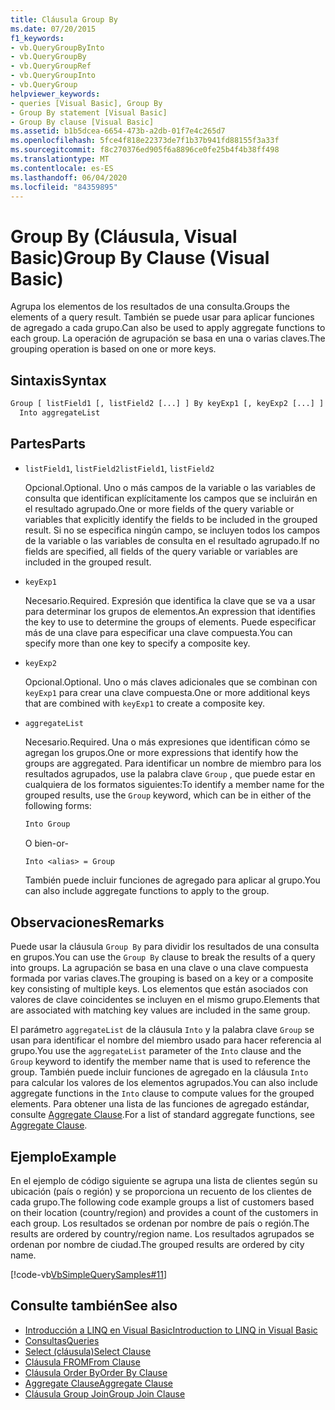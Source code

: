 ```yaml
---
title: Cláusula Group By
ms.date: 07/20/2015
f1_keywords:
- vb.QueryGroupByInto
- vb.QueryGroupBy
- vb.QueryGroupRef
- vb.QueryGroupInto
- vb.QueryGroup
helpviewer_keywords:
- queries [Visual Basic], Group By
- Group By statement [Visual Basic]
- Group By clause [Visual Basic]
ms.assetid: b1b5dcea-6654-473b-a2db-01f7e4c265d7
ms.openlocfilehash: 5fce4f818e22373de7f1b37b941fd88155f3a33f
ms.sourcegitcommit: f8c270376ed905f6a8896ce0fe25b4f4b38ff498
ms.translationtype: MT
ms.contentlocale: es-ES
ms.lasthandoff: 06/04/2020
ms.locfileid: "84359895"
---
```

# <a name="group-by-clause-visual-basic"></a><span data-ttu-id="46367-102">Group By (Cláusula, Visual Basic)</span><span class="sxs-lookup"><span data-stu-id="46367-102">Group By Clause (Visual Basic)</span></span>
<span data-ttu-id="46367-103">Agrupa los elementos de los resultados de una consulta.</span><span class="sxs-lookup"><span data-stu-id="46367-103">Groups the elements of a query result.</span></span> <span data-ttu-id="46367-104">También se puede usar para aplicar funciones de agregado a cada grupo.</span><span class="sxs-lookup"><span data-stu-id="46367-104">Can also be used to apply aggregate functions to each group.</span></span> <span data-ttu-id="46367-105">La operación de agrupación se basa en una o varias claves.</span><span class="sxs-lookup"><span data-stu-id="46367-105">The grouping operation is based on one or more keys.</span></span>  
  
## <a name="syntax"></a><span data-ttu-id="46367-106">Sintaxis</span><span class="sxs-lookup"><span data-stu-id="46367-106">Syntax</span></span>  
  
```vb  
Group [ listField1 [, listField2 [...] ] By keyExp1 [, keyExp2 [...] ]  
  Into aggregateList  
```  
  
## <a name="parts"></a><span data-ttu-id="46367-107">Partes</span><span class="sxs-lookup"><span data-stu-id="46367-107">Parts</span></span>  
  
- <span data-ttu-id="46367-108">`listField1`, `listField2`</span><span class="sxs-lookup"><span data-stu-id="46367-108">`listField1`, `listField2`</span></span>  
  
     <span data-ttu-id="46367-109">Opcional.</span><span class="sxs-lookup"><span data-stu-id="46367-109">Optional.</span></span> <span data-ttu-id="46367-110">Uno o más campos de la variable o las variables de consulta que identifican explícitamente los campos que se incluirán en el resultado agrupado.</span><span class="sxs-lookup"><span data-stu-id="46367-110">One or more fields of the query variable or variables that explicitly identify the fields to be included in the grouped result.</span></span> <span data-ttu-id="46367-111">Si no se especifica ningún campo, se incluyen todos los campos de la variable o las variables de consulta en el resultado agrupado.</span><span class="sxs-lookup"><span data-stu-id="46367-111">If no fields are specified, all fields of the query variable or variables are included in the grouped result.</span></span>  
  
- `keyExp1`  
  
     <span data-ttu-id="46367-112">Necesario.</span><span class="sxs-lookup"><span data-stu-id="46367-112">Required.</span></span> <span data-ttu-id="46367-113">Expresión que identifica la clave que se va a usar para determinar los grupos de elementos.</span><span class="sxs-lookup"><span data-stu-id="46367-113">An expression that identifies the key to use to determine the groups of elements.</span></span> <span data-ttu-id="46367-114">Puede especificar más de una clave para especificar una clave compuesta.</span><span class="sxs-lookup"><span data-stu-id="46367-114">You can specify more than one key to specify a composite key.</span></span>  
  
- `keyExp2`  
  
     <span data-ttu-id="46367-115">Opcional.</span><span class="sxs-lookup"><span data-stu-id="46367-115">Optional.</span></span> <span data-ttu-id="46367-116">Uno o más claves adicionales que se combinan con `keyExp1` para crear una clave compuesta.</span><span class="sxs-lookup"><span data-stu-id="46367-116">One or more additional keys that are combined with `keyExp1` to create a composite key.</span></span>  
  
- `aggregateList`  
  
     <span data-ttu-id="46367-117">Necesario.</span><span class="sxs-lookup"><span data-stu-id="46367-117">Required.</span></span> <span data-ttu-id="46367-118">Una o más expresiones que identifican cómo se agregan los grupos.</span><span class="sxs-lookup"><span data-stu-id="46367-118">One or more expressions that identify how the groups are aggregated.</span></span> <span data-ttu-id="46367-119">Para identificar un nombre de miembro para los resultados agrupados, use la palabra clave `Group` , que puede estar en cualquiera de los formatos siguientes:</span><span class="sxs-lookup"><span data-stu-id="46367-119">To identify a member name for the grouped results, use the `Group` keyword, which can be in either of the following forms:</span></span>  
  
    ```vb  
    Into Group  
    ```  
  
     <span data-ttu-id="46367-120">O bien</span><span class="sxs-lookup"><span data-stu-id="46367-120">-or-</span></span>  
  
    ```vb  
    Into <alias> = Group  
    ```  
  
     <span data-ttu-id="46367-121">También puede incluir funciones de agregado para aplicar al grupo.</span><span class="sxs-lookup"><span data-stu-id="46367-121">You can also include aggregate functions to apply to the group.</span></span>  
  
## <a name="remarks"></a><span data-ttu-id="46367-122">Observaciones</span><span class="sxs-lookup"><span data-stu-id="46367-122">Remarks</span></span>  
 <span data-ttu-id="46367-123">Puede usar la cláusula `Group By` para dividir los resultados de una consulta en grupos.</span><span class="sxs-lookup"><span data-stu-id="46367-123">You can use the `Group By` clause to break the results of a query into groups.</span></span> <span data-ttu-id="46367-124">La agrupación se basa en una clave o una clave compuesta formada por varias claves.</span><span class="sxs-lookup"><span data-stu-id="46367-124">The grouping is based on a key or a composite key consisting of multiple keys.</span></span> <span data-ttu-id="46367-125">Los elementos que están asociados con valores de clave coincidentes se incluyen en el mismo grupo.</span><span class="sxs-lookup"><span data-stu-id="46367-125">Elements that are associated with matching key values are included in the same group.</span></span>  
  
 <span data-ttu-id="46367-126">El parámetro `aggregateList` de la cláusula `Into` y la palabra clave `Group` se usan para identificar el nombre del miembro usado para hacer referencia al grupo.</span><span class="sxs-lookup"><span data-stu-id="46367-126">You use the `aggregateList` parameter of the `Into` clause and the `Group` keyword to identify the member name that is used to reference the group.</span></span> <span data-ttu-id="46367-127">También puede incluir funciones de agregado en la cláusula `Into` para calcular los valores de los elementos agrupados.</span><span class="sxs-lookup"><span data-stu-id="46367-127">You can also include aggregate functions in the `Into` clause to compute values for the grouped elements.</span></span> <span data-ttu-id="46367-128">Para obtener una lista de las funciones de agregado estándar, consulte [Aggregate Clause](aggregate-clause.md).</span><span class="sxs-lookup"><span data-stu-id="46367-128">For a list of standard aggregate functions, see [Aggregate Clause](aggregate-clause.md).</span></span>  
  
## <a name="example"></a><span data-ttu-id="46367-129">Ejemplo</span><span class="sxs-lookup"><span data-stu-id="46367-129">Example</span></span>  
 <span data-ttu-id="46367-130">En el ejemplo de código siguiente se agrupa una lista de clientes según su ubicación (país o región) y se proporciona un recuento de los clientes de cada grupo.</span><span class="sxs-lookup"><span data-stu-id="46367-130">The following code example groups a list of customers based on their location (country/region) and provides a count of the customers in each group.</span></span> <span data-ttu-id="46367-131">Los resultados se ordenan por nombre de país o región.</span><span class="sxs-lookup"><span data-stu-id="46367-131">The results are ordered by country/region name.</span></span> <span data-ttu-id="46367-132">Los resultados agrupados se ordenan por nombre de ciudad.</span><span class="sxs-lookup"><span data-stu-id="46367-132">The grouped results are ordered by city name.</span></span>  
  
 [!code-vb[VbSimpleQuerySamples#11](~/samples/snippets/visualbasic/VS_Snippets_VBCSharp/VbSimpleQuerySamples/VB/QuerySamples1.vb#11)]  
  
## <a name="see-also"></a><span data-ttu-id="46367-133">Consulte también</span><span class="sxs-lookup"><span data-stu-id="46367-133">See also</span></span>

- [<span data-ttu-id="46367-134">Introducción a LINQ en Visual Basic</span><span class="sxs-lookup"><span data-stu-id="46367-134">Introduction to LINQ in Visual Basic</span></span>](../../programming-guide/language-features/linq/introduction-to-linq.md)
- [<span data-ttu-id="46367-135">Consultas</span><span class="sxs-lookup"><span data-stu-id="46367-135">Queries</span></span>](index.md)
- [<span data-ttu-id="46367-136">Select (cláusula)</span><span class="sxs-lookup"><span data-stu-id="46367-136">Select Clause</span></span>](select-clause.md)
- [<span data-ttu-id="46367-137">Cláusula FROM</span><span class="sxs-lookup"><span data-stu-id="46367-137">From Clause</span></span>](from-clause.md)
- [<span data-ttu-id="46367-138">Cláusula Order By</span><span class="sxs-lookup"><span data-stu-id="46367-138">Order By Clause</span></span>](order-by-clause.md)
- [<span data-ttu-id="46367-139">Aggregate Clause</span><span class="sxs-lookup"><span data-stu-id="46367-139">Aggregate Clause</span></span>](aggregate-clause.md)
- [<span data-ttu-id="46367-140">Cláusula Group Join</span><span class="sxs-lookup"><span data-stu-id="46367-140">Group Join Clause</span></span>](group-join-clause.md)

